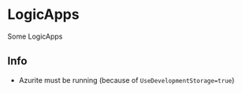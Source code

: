 # LogicApps
Some LogicApps

## Info

- Azurite must be running (because of `UseDevelopmentStorage=true`)
